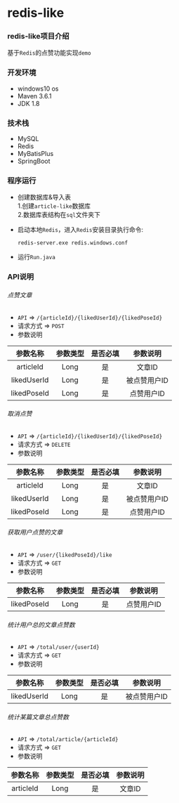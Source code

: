 # redis-like

### redis-like项目介绍
基于`Redis`的点赞功能实现`demo`

### 开发环境
- windows10 os
- Maven 3.6.1
- JDK 1.8

### 技术栈
- MySQL
- Redis
- MyBatisPlus
- SpringBoot

### 程序运行
- 创建数据库&导入表  
1.创建`article-like`数据库  
2.数据库表结构在`sql`文件夹下  
- 启动本地`Redis`，进入`Redis`安装目录执行命令:  
    
    ```
    redis-server.exe redis.windows.conf 
    ```
- 运行`Run.java`

### API说明
###### 点赞文章
- `API` => `/{articleId}/{likedUserId}/{likedPoseId}`
- 请求方式 => `POST`
- 参数说明  

| 参数名称 | 参数类型 | 是否必填 | 参数说明 |  
| :-----: | :---: | :---: | :---: |
| articleId | Long | 是 | 文章ID |  
| likedUserId | Long | 是 | 被点赞用户ID |
| likedPoseId | Long | 是 | 点赞用户ID |

###### 取消点赞
- `API` => `/{articleId}/{likedUserId}/{likedPoseId}`
- 请求方式 => `DELETE`
- 参数说明

| 参数名称 | 参数类型 | 是否必填 | 参数说明 |  
| :-----: | :---: | :---: | :---: |
| articleId | Long | 是 | 文章ID |  
| likedUserId | Long | 是 | 被点赞用户ID |
| likedPoseId | Long | 是 | 点赞用户ID |

###### 获取用户点赞的文章
- `API` => `/user/{likedPoseId}/like`
- 请求方式 => `GET`
- 参数说明

| 参数名称 | 参数类型 | 是否必填 | 参数说明 |  
| :-----: | :---: | :---: | :---: |
| likedPoseId | Long | 是 | 点赞用户ID |

###### 统计用户总的文章点赞数
- `API` => `/total/user/{userId}`
- 请求方式 => `GET`
- 参数说明  

| 参数名称 | 参数类型 | 是否必填 | 参数说明 |  
| :-----: | :---: | :---: | :---: |
| likedUserId | Long | 是 | 被点赞用户ID |

###### 统计某篇文章总点赞数
- `API` => `/total/article/{articleId}`
- 请求方式 => `GET`
- 参数说明

| 参数名称 | 参数类型 | 是否必填 | 参数说明 |  
| :-----: | :---: | :---: | :---: |
| articleId | Long | 是 | 文章ID |  



